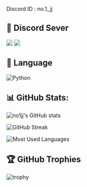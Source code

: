 Discord ID : no.1_jj
## 🔗 Discord Sever

<a href="https://discord.gg/dBQE8YzKJf"><img src="https://img.shields.io/badge/Discord-5865F2?style=for-the-badge&logo=Discord&logoColor=white&link=https://discord.gg/dBQE8YzKJf"/></a>
<a href="https://discord.gg/qSgCzvdDAu"><img src="https://img.shields.io/badge/Discord-5865F2?style=for-the-badge&logo=Discord&logoColor=white&link=https://discord.gg/qSgCzvdDAu"/></a>


## 🚀 Language

![Python](https://img.shields.io/badge/Python-3776AB?style=for-the-badge&logo=python&logoColor=white)


## 📊 GitHub Stats:

![no1jj's GitHub stats](https://github-readme-stats.vercel.app/api?username=no1jj&show_icons=true&theme=radical)

![GitHub Streak](https://github-readme-streak-stats.herokuapp.com/?user=no1jj&theme=radical)

![Most Used Languages](https://github-readme-stats.vercel.app/api/top-langs/?username=no1jj&layout=compact&theme=radical)


## 🏆 GitHub Trophies

![trophy](https://github-profile-trophy.vercel.app/?username=no1jj&theme=radical)



